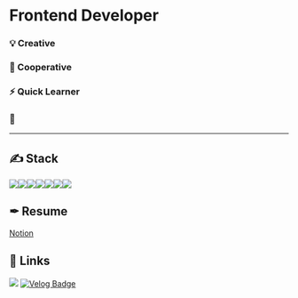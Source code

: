# Frontend Developer
### 💡 Creative
### 🤝 Cooperative
### ⚡ Quick Learner
### 🔑 
---
## ✍ Stack
<img src="https://img.shields.io/badge/html5-E34F26?style=for-the-badge&logo=html5&logoColor=white"><img src="https://img.shields.io/badge/css3-1572B6?style=for-the-badge&logo=css3&logoColor=white"><img src="https://img.shields.io/badge/javascript-F7DF1E?style=for-the-badge&logo=javascript&logoColor=white"><img src="https://img.shields.io/badge/react-61DAFB?style=for-the-badge&logo=react&logoColor=white"><img src="https://img.shields.io/badge/sass-CC6699?style=for-the-badge&logo=sass&logoColor=white"><img src="https://img.shields.io/badge/typescript-3178C6?style=for-the-badge&logo=typescript&logoColor=white"><img src="https://img.shields.io/badge/redux-764ABC?style=for-the-badge&logo=redux&logoColor=white">

## ✒ Resume
<a href="https://www.notion.so/jiven/474c8036fa264eebb377dc5c4fbd6181">Notion</a>

## 📌 Links
<a href="mailto:jihoonkr821@gmail.com"><img src="https://img.shields.io/badge/gmail-EA4335?style=for-the-badge&logo=gmail&logoColor=white"></a>
[![Velog Badge](http://img.shields.io/badge/-Velog-20c997?style=for-the-badge&link=https://velog.io/@ziven/about)](https://velog.io/@ziven/about)
<!--
**JivenHan/JivenHan** is a ✨ _special_ ✨ repository because its `README.md` (this file) appears on your GitHub profile.

Here are some ideas to get you started:

- 🔭 I’m currently working on ...
- 🌱 I’m currently learning ...
- 👯 I’m looking to collaborate on ...
- 🤔 I’m looking for help with ...
- 💬 Ask me about ...
- 📫 How to reach me: ...
- 😄 Pronouns: ...
- ⚡ Fun fact: ...
-->
